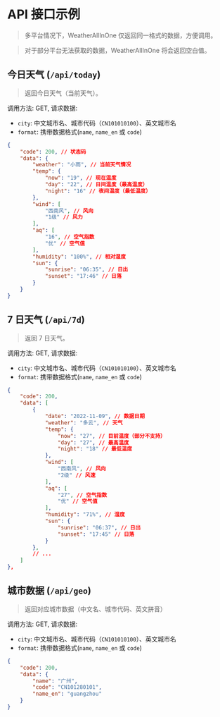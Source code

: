 # API 接口示例

> 多平台情况下，WeatherAllInOne 仅返回同一格式的数据，方便调用。

> 对于部分平台无法获取的数据，WeatherAllInOne 将会返回空白值。

## 今日天气 (`/api/today`)

> 返回今日天气（当前天气）。

调用方法: GET,
请求数据: 
- `city`: 中文城市名、城市代码（`CN101010100`）、英文城市名
- `format`: 携带数据格式(`name`, `name_en` 或 `code`)


```json
{
    "code": 200, // 状态码
    "data": {
        "weather": "小雨", // 当前天气情况
        "temp": {
            "now": "19", // 现在温度
            "day": "22", // 日间温度（最高温度）
            "night": "16" // 夜间温度（最低温度）
        },
        "wind": [
            "西南风", // 风向
            "1级" // 风力
        ],
        "aq": [
            "16", // 空气指数
            "优" // 空气值
        ],
        "humidity": "100%", // 相对湿度
        "sun": {
            "sunrise": "06:35", // 日出
            "sunset": "17:46" // 日落
        }
    }
}
```


## 7 日天气 (`/api/7d`)

> 返回 7 日天气。

调用方法: GET,
请求数据: 
- `city`: 中文城市名、城市代码（`CN101010100`）、英文城市名
- `format`: 携带数据格式(`name`, `name_en` 或 `code`)

```json
{
    "code": 200,
    "data": [
        {
            "date": "2022-11-09", // 数据日期
            "weather": "多云", // 天气
            "temp": {
                "now": "27", // 目前温度（部分不支持）
                "day": "27", // 最高温度
                "night": "18" // 最低温度
            },
            "wind": [
                "西南风", // 风向
                "2级" // 风速
            ],
            "aq": [
                "27", // 空气指数
                "优" // 空气值
            ],
            "humidity": "71%", // 湿度
            "sun": {
                "sunrise": "06:37", // 日出
                "sunset": "17:45" // 日落
            }
        },
        // ...
    ]
},
```

## 城市数据 (`/api/geo`)

> 返回对应城市数据（中文名、城市代码、英文拼音）

调用方法: GET,
请求数据: 
- `city`: 中文城市名、城市代码（`CN101010100`）、英文城市名
- `format`: 携带数据格式(`name`, `name_en` 或 `code`)


```json
{
    "code": 200,
    "data": {
        "name": "广州",
        "code": "CN101280101",
        "name_en": "guangzhou"
    }
}
```
